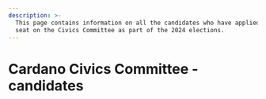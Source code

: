 ```yaml
---
description: >-
  This page contains information on all the candidates who have applied for a
  seat on the Civics Committee as part of the 2024 elections.
---
```


# Cardano Civics Committee - candidates

